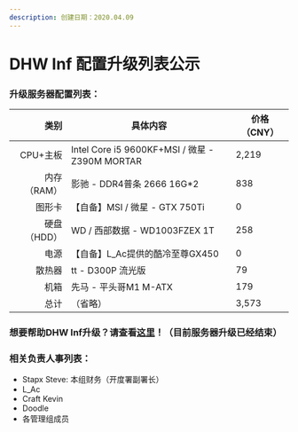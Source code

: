 ```yaml
---
description: 创建日期：2020.04.09
---
```


# DHW Inf 配置升级列表公示

### 升级服务器配置列表：

|      类别 | 具体内容                                         | 价格（CNY） |
| ------: | -------------------------------------------- | ------- |
|  CPU+主板 | Intel Core i5 9600KF+MSI / 微星 - Z390M MORTAR | 2,219   |
| 内存（RAM） | 影驰 - DDR4普条 2666 16G\*2                      | 838     |
|     图形卡 | 【自备】MSI / 微星 - GTX 750Ti                     | 0       |
| 硬盘（HDD） | WD / 西部数据 - WD1003FZEX 1T                    | 258     |
|      电源 | 【自备】L\_Ac提供的酷冷至尊GX450                   | 0       |
|     散热器 | tt - D300P 流光版                               | 79      |
|      机箱 | 先马 - 平头哥M1 M-ATX                             | 179     |
|      总计 | （省略）                                         | ‭3,573‬ |

### 想要帮助DHW Inf升级？请查看[这里](inf-updating.md)！（目前服务器升级已经结束）

### 相关负责人事列表：

* Stapx Steve: 本组财务（开度署副署长）
* L\_Ac
* Craft Kevin
* Doodle
* 各管理组成员

